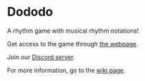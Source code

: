 # Dododo

A rhythm game with musical rhythm notations!

Get access to the game through [the webpage](https://dododogame.github.io/dododo/).

Join our [Discord server](https://discord.gg/yYdMw5hm2K).

For more information, go to the [wiki page](https://dododogame.github.io/wiki/).
